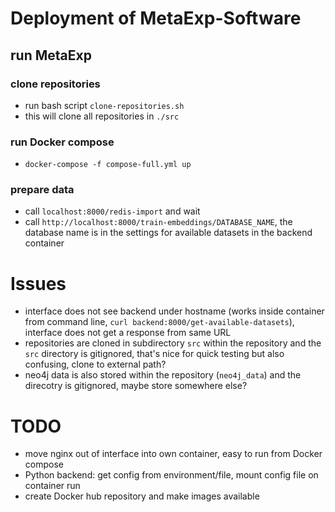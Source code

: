 # Deployment of MetaExp-Software

## run MetaExp

### clone repositories
- run bash script `clone-repositories.sh`
- this will clone all repositories in `./src`

### run Docker compose
- `docker-compose -f compose-full.yml up`

### prepare data
- call `localhost:8000/redis-import` and wait
- call `http://localhost:8000/train-embeddings/DATABASE_NAME`, the database name is in the settings for available datasets in the backend container


# Issues
- interface does not see backend under hostname (works inside container from command line, `curl backend:8000/get-available-datasets`), interface does not get a response from same URL
- repositories are cloned in subdirectory `src` within the repository and the `src` directory is gitignored, that's nice for quick testing but also confusing, clone to external path?
- neo4j data is also stored within the repository (`neo4j_data`) and the direcotry is gitignored, maybe store somewhere else?


# TODO
- move nginx out of interface into own container, easy to run from Docker compose
- Python backend: get config from environment/file, mount config file on container run
- create Docker hub repository and make images available

